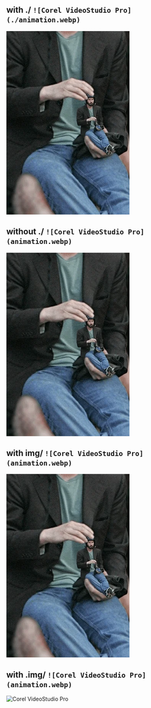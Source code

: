 ## with ./ `![Corel VideoStudio Pro](./animation.webp)`
![Corel VideoStudio Pro](./animation.webp)

## without ./ `![Corel VideoStudio Pro](animation.webp)`
![Corel VideoStudio Pro](animation.webp)


## with img/ `![Corel VideoStudio Pro](animation.webp)`
![Corel VideoStudio Pro](img/animation.webp)

## with .img/ `![Corel VideoStudio Pro](animation.webp)`
![Corel VideoStudio Pro](.img/animation.webp)